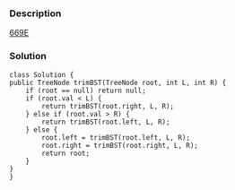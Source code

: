### Description
[669E](https://leetcode.com/problems/trim-a-binary-search-tree/description/)

### Solution

    class Solution {
    public TreeNode trimBST(TreeNode root, int L, int R) {
        if (root == null) return null;
        if (root.val < L) {
            return trimBST(root.right, L, R);
        } else if (root.val > R) {
            return trimBST(root.left, L, R);
        } else {
            root.left = trimBST(root.left, L, R);
            root.right = trimBST(root.right, L, R);
            return root;
        }
    }
    }
